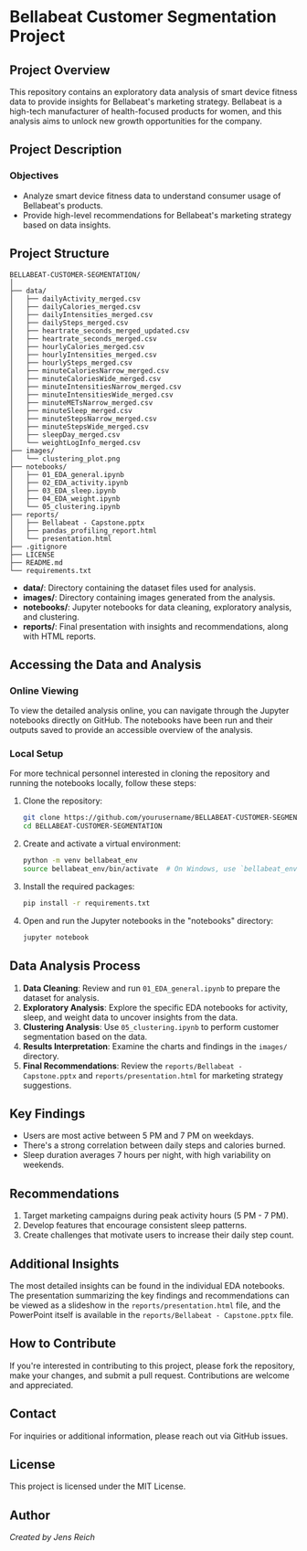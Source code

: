 # Bellabeat Customer Segmentation Project

## Project Overview

This repository contains an exploratory data analysis of smart device fitness data to provide insights for Bellabeat's marketing strategy. Bellabeat is a high-tech manufacturer of health-focused products for women, and this analysis aims to unlock new growth opportunities for the company.

## Project Description

### Objectives

- Analyze smart device fitness data to understand consumer usage of Bellabeat's products.
- Provide high-level recommendations for Bellabeat's marketing strategy based on data insights.

## Project Structure

```
BELLABEAT-CUSTOMER-SEGMENTATION/
│
├── data/
│   ├── dailyActivity_merged.csv
│   ├── dailyCalories_merged.csv
│   ├── dailyIntensities_merged.csv
│   ├── dailySteps_merged.csv
│   ├── heartrate_seconds_merged_updated.csv
│   ├── heartrate_seconds_merged.csv
│   ├── hourlyCalories_merged.csv
│   ├── hourlyIntensities_merged.csv
│   ├── hourlySteps_merged.csv
│   ├── minuteCaloriesNarrow_merged.csv
│   ├── minuteCaloriesWide_merged.csv
│   ├── minuteIntensitiesNarrow_merged.csv
│   ├── minuteIntensitiesWide_merged.csv
│   ├── minuteMETsNarrow_merged.csv
│   ├── minuteSleep_merged.csv
│   ├── minuteStepsNarrow_merged.csv
│   ├── minuteStepsWide_merged.csv
│   ├── sleepDay_merged.csv
│   └── weightLogInfo_merged.csv
├── images/
│   └── clustering_plot.png
├── notebooks/
│   ├── 01_EDA_general.ipynb
│   ├── 02_EDA_activity.ipynb
│   ├── 03_EDA_sleep.ipynb
│   ├── 04_EDA_weight.ipynb
│   └── 05_clustering.ipynb
├── reports/
│   ├── Bellabeat - Capstone.pptx
│   ├── pandas_profiling_report.html
│   └── presentation.html
├── .gitignore
├── LICENSE
├── README.md
└── requirements.txt
```

- **data/**: Directory containing the dataset files used for analysis.
- **images/**: Directory containing images generated from the analysis.
- **notebooks/**: Jupyter notebooks for data cleaning, exploratory analysis, and clustering.
- **reports/**: Final presentation with insights and recommendations, along with HTML reports.

## Accessing the Data and Analysis

### Online Viewing

To view the detailed analysis online, you can navigate through the Jupyter notebooks directly on GitHub. The notebooks have been run and their outputs saved to provide an accessible overview of the analysis.

### Local Setup

For more technical personnel interested in cloning the repository and running the notebooks locally, follow these steps:

1. Clone the repository:
   ```sh
   git clone https://github.com/yourusername/BELLABEAT-CUSTOMER-SEGMENTATION.git
   cd BELLABEAT-CUSTOMER-SEGMENTATION
   ```

2. Create and activate a virtual environment:
   ```sh
   python -m venv bellabeat_env
   source bellabeat_env/bin/activate  # On Windows, use `bellabeat_env\Scripts\activate`
   ```

3. Install the required packages:
   ```sh
   pip install -r requirements.txt
   ```

4. Open and run the Jupyter notebooks in the "notebooks" directory:
   ```sh
   jupyter notebook
   ```

## Data Analysis Process

1. **Data Cleaning**: Review and run `01_EDA_general.ipynb` to prepare the dataset for analysis.
2. **Exploratory Analysis**: Explore the specific EDA notebooks for activity, sleep, and weight data to uncover insights from the data.
3. **Clustering Analysis**: Use `05_clustering.ipynb` to perform customer segmentation based on the data.
4. **Results Interpretation**: Examine the charts and findings in the `images/` directory.
5. **Final Recommendations**: Review the `reports/Bellabeat - Capstone.pptx` and `reports/presentation.html` for marketing strategy suggestions.

## Key Findings

- Users are most active between 5 PM and 7 PM on weekdays.
- There's a strong correlation between daily steps and calories burned.
- Sleep duration averages 7 hours per night, with high variability on weekends.

## Recommendations

1. Target marketing campaigns during peak activity hours (5 PM - 7 PM).
2. Develop features that encourage consistent sleep patterns.
3. Create challenges that motivate users to increase their daily step count.

## Additional Insights

The most detailed insights can be found in the individual EDA notebooks. The presentation summarizing the key findings and recommendations can be viewed as a slideshow in the `reports/presentation.html` file, and the PowerPoint itself is available in the `reports/Bellabeat - Capstone.pptx` file.

## How to Contribute

If you're interested in contributing to this project, please fork the repository, make your changes, and submit a pull request. Contributions are welcome and appreciated.

## Contact

For inquiries or additional information, please reach out via GitHub issues.

## License

This project is licensed under the MIT License.

## Author

*Created by Jens Reich*
